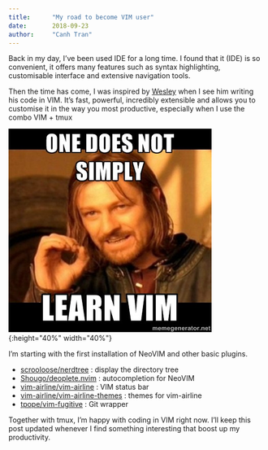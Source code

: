 ```yaml
---
title:      "My road to become VIM user"
date:       2018-09-23
author:     "Canh Tran"
---
```


Back in my day, I’ve been used IDE for a long time. I found that it (IDE) is so convenient, it offers many features such as syntax highlighting, customisable interface and extensive navigation tools.

Then the time has come, I was inspired by [Wesley](https://github.com/etheleon) when I see him writing his code in VIM. It’s fast, powerful, incredibly extensible and allows you to customise it in the way you most productive, especially when I use the combo VIM + tmux

![graduation day](/assets/posts/vim/vim.jpg){:height="40%" width="40%"}

I’m starting with the first installation of NeoVIM and other basic plugins.

- [scrooloose/nerdtree](https://github.com/scrooloose/nerdtree) : display the directory tree
- [Shougo/deoplete.nvim](https://github.com/Shougo/deoplete.nvim) : autocompletion for NeoVIM
- [vim-airline/vim-airline](https://github.com/vim-airline/vim-airline) : VIM status bar
- [vim-airline/vim-airline-themes](https://github.com/vim-airline/vim-airline-themes) : themes for vim-airline
- [tpope/vim-fugitive](https://github.com/tpope/vim-fugitive) : Git wrapper

Together with tmux, I’m happy with coding in VIM right now. I’ll keep this post updated whenever I find something interesting that boost up my productivity.